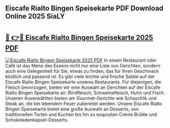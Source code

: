 ## Eiscafe Rialto Bingen Speisekarte PDF Download Online 2025 SiaLY

# <h2><a href="http://gc68z8f.nevu.top/?p=Eiscafe+Rialto+Bingen+Speisekarte">🔗 👉🔴 Eiscafe Rialto Bingen Speisekarte 2025 PDF</a></h2>

[![Eiscafe Rialto Bingen Speisekarte 2025 PDF](https://i.imgur.com/dBaPXMq.png)](http://gc68z8f.nevu.top/?p=Eiscafe+Rialto+Bingen+Speisekarte)
In einem Restaurant oder Café ist das Menü des Essens nicht nur eine Liste von Gerichten, sondern auch eine Gelegenheit für Sie, etwas zu finden, das für Ihren Geschmack köstlich und passend ist. Es gibt viele leichte und frische Salate auf der Eiscafe Rialto Bingen Speisekarte unseres Restaurants. Für diejenigen, die Fleisch bevorzugen, bieten wir eine Auswahl an Gerichten auf der Eiscafe Rialto Bingen Speisekarte an: Rindfleisch, Schweinefleisch, Huhn und Fisch. Unseren Auserwählten bieten wir Gourmet-Gerichte wie Schaschlik und Steak an, die bei lebendem Feuer zubereitet werden. Unsere Eiscafe Rialto Bingen Speisekarte bietet eine große Auswahl an Desserts, von traditionellen Torten und Kuchen bis hin zu exquisiten Crème Brûlée und Schokoladenkapsel-Desserts.
